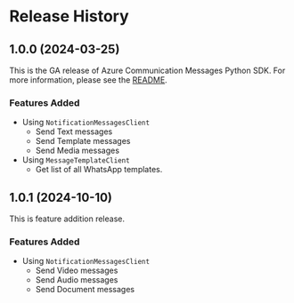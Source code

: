 # Release History

## 1.0.0 (2024-03-25)

This is the GA release of Azure Communication Messages Python SDK. For more information, please see the [README][read_me].

### Features Added
- Using `NotificationMessagesClient`
  - Send Text messages
  - Send Template messages
  - Send Media messages
- Using `MessageTemplateClient`
  - Get list of all WhatsApp templates.

## 1.0.1 (2024-10-10)
This is feature addition release.

### Features Added
- Using `NotificationMessagesClient`
  - Send Video messages
  - Send Audio messages
  - Send Document messages
  
<!-- LINKS -->
[read_me]: https://github.com/Azure/azure-sdk-for-python/blob/main/sdk/communication/azure-communication-messages/README.md
